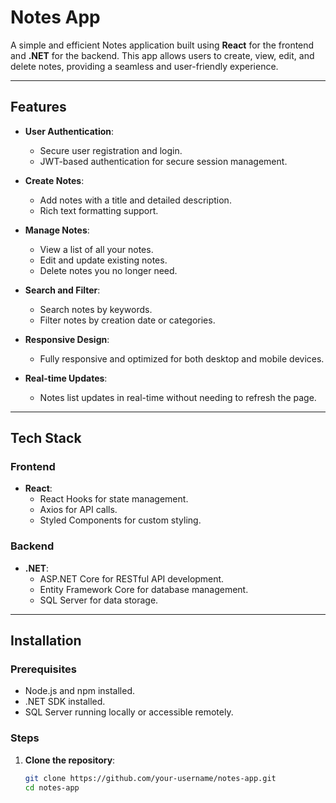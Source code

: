 # Notes App

A simple and efficient Notes application built using **React** for the frontend and **.NET** for the backend. This app allows users to create, view, edit, and delete notes, providing a seamless and user-friendly experience.

---

## Features

- **User Authentication**:
  - Secure user registration and login.
  - JWT-based authentication for secure session management.

- **Create Notes**:
  - Add notes with a title and detailed description.
  - Rich text formatting support.

- **Manage Notes**:
  - View a list of all your notes.
  - Edit and update existing notes.
  - Delete notes you no longer need.

- **Search and Filter**:
  - Search notes by keywords.
  - Filter notes by creation date or categories.

- **Responsive Design**:
  - Fully responsive and optimized for both desktop and mobile devices.

- **Real-time Updates**:
  - Notes list updates in real-time without needing to refresh the page.

---

## Tech Stack

### Frontend
- **React**:
  - React Hooks for state management.
  - Axios for API calls.
  - Styled Components for custom styling.

### Backend
- **.NET**:
  - ASP.NET Core for RESTful API development.
  - Entity Framework Core for database management.
  - SQL Server for data storage.

---

## Installation

### Prerequisites
- Node.js and npm installed.
- .NET SDK installed.
- SQL Server running locally or accessible remotely.

### Steps

1. **Clone the repository**:
   ```bash
   git clone https://github.com/your-username/notes-app.git
   cd notes-app
